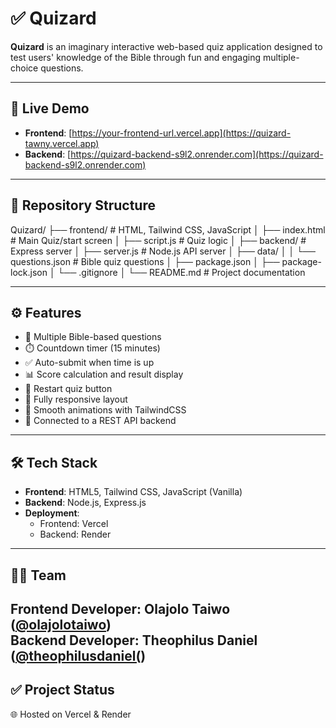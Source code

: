 # ✅ Quizard

**Quizard** is an imaginary interactive web-based quiz application designed to test users' knowledge of the Bible through fun and engaging multiple-choice questions.

---

## 🚀 Live Demo

- **Frontend**: [https://your-frontend-url.vercel.app](https://quizard-tawny.vercel.app)  
- **Backend**: [https://quizard-backend-s9l2.onrender.com](https://quizard-backend-s9l2.onrender.com)

---

## 📂 Repository Structure
Quizard/
├── frontend/             # HTML, Tailwind CSS, JavaScript
│   ├── index.html        # Main Quiz/start screen
│   ├── script.js         # Quiz logic
│
├── backend/              # Express server
│   ├── server.js         # Node.js API server
│   ├── data/
│   │   └── questions.json  # Bible quiz questions
│   ├── package.json
│   ├── package-lock.json
│   └── .gitignore
│
└── README.md             # Project documentation

---

## ⚙️ Features

- 🧠 Multiple Bible-based questions
- ⏱️ Countdown timer (15 minutes)
- ✅ Auto-submit when time is up
- 📊 Score calculation and result display
- 🔁 Restart quiz button
- 📱 Fully responsive layout
- 💨 Smooth animations with TailwindCSS
- 🔌 Connected to a REST API backend

---

## 🛠️ Tech Stack

- **Frontend**: HTML5, Tailwind CSS, JavaScript (Vanilla)
- **Backend**: Node.js, Express.js
- **Deployment**:
  - Frontend: Vercel
  - Backend: Render

---

## 👩‍💻 Team

**Frontend Developer**: Olajolo Taiwo ([@olajolotaiwo](https://github.com/olajolotaiwo))  
**Backend Developer**: Theophilus Daniel ([@theophilusdaniel(](https://github.com/theophilusdaniel))  
---

## ✅ Project Status 

🌐 Hosted on Vercel & Render  
